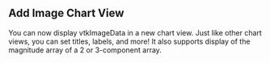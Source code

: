 ## Add Image Chart View

You can now display vtkImageData in a new chart view.
Just like other chart views, you can set titles, labels,
and more! It also supports display of the magnitude array
of a 2 or 3-component array.
